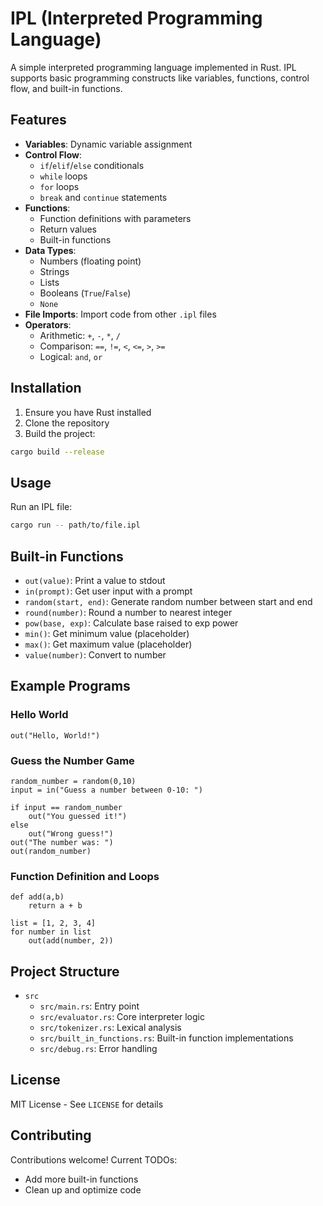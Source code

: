 # IPL (Interpreted Programming Language)

A simple interpreted programming language implemented in Rust. IPL supports basic programming constructs like variables, functions, control flow, and built-in functions.

## Features

- **Variables**: Dynamic variable assignment
- **Control Flow**: 
  - `if`/`elif`/`else` conditionals
  - `while` loops 
  - `for` loops
  - `break` and `continue` statements
- **Functions**:
  - Function definitions with parameters
  - Return values
  - Built-in functions
- **Data Types**:
  - Numbers (floating point)
  - Strings
  - Lists
  - Booleans (`True`/`False`)
  - `None`
- **File Imports**: Import code from other `.ipl` files
- **Operators**:
  - Arithmetic: `+`, `-`, `*`, `/`
  - Comparison: `==`, `!=`, `<`, `<=`, `>`, `>=`
  - Logical: `and`, `or`

## Installation

1. Ensure you have Rust installed
2. Clone the repository
3. Build the project:
```sh
cargo build --release
```

## Usage

Run an IPL file:
```sh
cargo run -- path/to/file.ipl
```

## Built-in Functions

- `out(value)`: Print a value to stdout
- `in(prompt)`: Get user input with a prompt
- `random(start, end)`: Generate random number between start and end
- `round(number)`: Round a number to nearest integer
- `pow(base, exp)`: Calculate base raised to exp power
- `min()`: Get minimum value (placeholder)
- `max()`: Get maximum value (placeholder)
- `value(number)`: Convert to number

## Example Programs

### Hello World
```ipl
out("Hello, World!")
```

### Guess the Number Game
```ipl
random_number = random(0,10)
input = in("Guess a number between 0-10: ")

if input == random_number
    out("You guessed it!")
else
    out("Wrong guess!")
out("The number was: ")
out(random_number)
```

### Function Definition and Loops
```ipl
def add(a,b)
    return a + b

list = [1, 2, 3, 4]
for number in list
    out(add(number, 2))
```

## Project Structure

- `src`
  - `src/main.rs`: Entry point
  - `src/evaluator.rs`: Core interpreter logic
  - `src/tokenizer.rs`: Lexical analysis
  - `src/built_in_functions.rs`: Built-in function implementations
  - `src/debug.rs`: Error handling

## License

MIT License - See `LICENSE` for details

## Contributing

Contributions welcome! Current TODOs:
- Add more built-in functions
- Clean up and optimize code